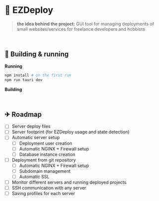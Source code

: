 # 🚀 **EZDeploy**

> **the idea behind the project:**
> GUI tool for managing deployments of small websites/services
> for freelance developers and hobbists

<br>

## 🔧 **Building & running**

**Running**

```sh
npm install # on the first run
npm run tauri dev
```

**Building**

<br>

## ✈ **Roadmap**

-   [ ] Server deploy files
-   [ ] Server footprint (for EZDeploy usage and state detection)
-   [ ] Automatic server setup
    -   [ ] Deployment user creation
    -   [ ] Automatic NGINX + Firewall setup
    -   [ ] Database instance creation
-   [ ] Deployment from git repository
    -   [ ] Automatic NGINX + Firewall setup
    -   [ ] Subdomain management
    -   [ ] Automatic SSL
-   [ ] Monitor different servers and running deployed projects
-   [ ] SSH communication with any server
-   [ ] Saving profiles for each server
